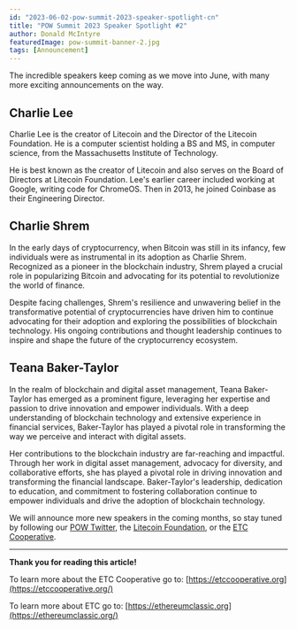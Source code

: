 ```yaml
---
id: "2023-06-02-pow-summit-2023-speaker-spotlight-cn"
title: "POW Summit 2023 Speaker Spotlight #2"
author: Donald McIntyre
featuredImage: pow-summit-banner-2.jpg
tags: [Announcement]
---
```

The incredible speakers keep coming as we move into June, with many more exciting announcements on the way. 

## Charlie Lee 

Charlie Lee is the creator of Litecoin and the Director of the Litecoin Foundation.  He is a computer scientist holding a BS and MS, in computer science, from the Massachusetts Institute of Technology. 

He is best known as the creator of Litecoin and also serves on the Board of Directors at Litecoin Foundation.  Lee's earlier career included working at Google, writing code for ChromeOS. Then in 2013, he joined Coinbase as their Engineering Director.

## Charlie Shrem

In the early days of cryptocurrency, when Bitcoin was still in its infancy, few individuals were as instrumental in its adoption as Charlie Shrem. Recognized as a pioneer in the blockchain industry, Shrem played a crucial role in popularizing Bitcoin and advocating for its potential to revolutionize the world of finance.

Despite facing challenges, Shrem's resilience and unwavering belief in the transformative potential of cryptocurrencies have driven him to continue advocating for their adoption and exploring the possibilities of blockchain technology. His ongoing contributions and thought leadership continues to inspire and shape the future of the cryptocurrency ecosystem.

## Teana Baker-Taylor

In the realm of blockchain and digital asset management, Teana Baker-Taylor has emerged as a prominent figure, leveraging her expertise and passion to drive innovation and empower individuals. With a deep understanding of blockchain technology and extensive experience in financial services, Baker-Taylor has played a pivotal role in transforming the way we perceive and interact with digital assets. 

Her contributions to the blockchain industry are far-reaching and impactful. Through her work in digital asset management, advocacy for diversity, and collaborative efforts, she has played a pivotal role in driving innovation and transforming the financial landscape. Baker-Taylor's leadership, dedication to education, and commitment to fostering collaboration continue to empower individuals and drive the adoption of blockchain technology. 

We will announce more new speakers in the coming months, so stay tuned by following our [POW Twitter](https://twitter.com/PowSummit), the [Litecoin Foundation](https://www.litecoin.net/), or the [ETC Cooperative](https://etccooperative.org/). 


---

**Thank you for reading this article!**

To learn more about the ETC Cooperative go to:  [https://etccooperative.org](https://etccooperative.org/)

To learn more about ETC go to:  [https://ethereumclassic.org](https://ethereumclassic.org/)
